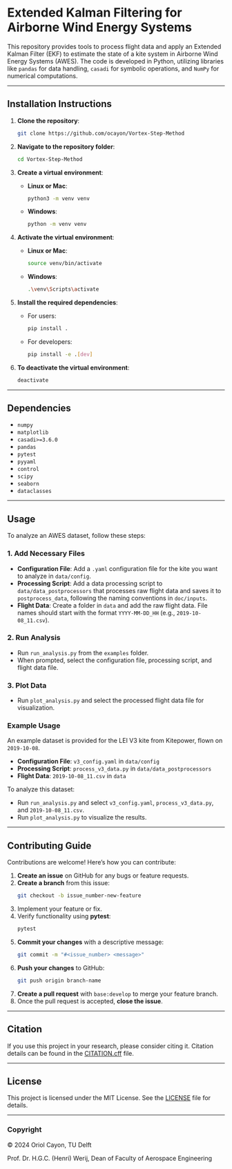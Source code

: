 # Extended Kalman Filtering for Airborne Wind Energy Systems

This repository provides tools to process flight data and apply an Extended Kalman Filter (EKF) to estimate the state of a kite system in Airborne Wind Energy Systems (AWES). The code is developed in Python, utilizing libraries like `pandas` for data handling, `casadi` for symbolic operations, and `NumPy` for numerical computations.

---

## Installation Instructions

1. **Clone the repository**:
    ```bash
    git clone https://github.com/ocayon/Vortex-Step-Method
    ```

2. **Navigate to the repository folder**:
    ```bash
    cd Vortex-Step-Method
    ```

3. **Create a virtual environment**:

   - **Linux or Mac**:
     ```bash
     python3 -m venv venv
     ```
   - **Windows**:
     ```bash
     python -m venv venv
     ```

4. **Activate the virtual environment**:

   - **Linux or Mac**:
     ```bash
     source venv/bin/activate
     ```
   - **Windows**:
     ```bash
     .\venv\Scripts\activate
     ```

5. **Install the required dependencies**:

   - For users:
     ```bash
     pip install .
     ```
   - For developers:
     ```bash
     pip install -e .[dev]
     ```

6. **To deactivate the virtual environment**:
    ```bash
    deactivate
    ```

---

## Dependencies

- `numpy`
- `matplotlib`
- `casadi>=3.6.0`
- `pandas`
- `pytest`
- `pyyaml`
- `control`
- `scipy`
- `seaborn`
- `dataclasses`

---

## Usage

To analyze an AWES dataset, follow these steps:

### 1. Add Necessary Files
   - **Configuration File**: Add a `.yaml` configuration file for the kite you want to analyze in `data/config`.
   - **Processing Script**: Add a data processing script to `data/data_postprocessors` that processes raw flight data and saves it to `postprocess_data`, following the naming conventions in `doc/inputs`.
   - **Flight Data**: Create a folder in `data` and add the raw flight data. File names should start with the format `YYYY-MM-DD_HH` (e.g., `2019-10-08_11.csv`).

### 2. Run Analysis
   - Run `run_analysis.py` from the `examples` folder.
   - When prompted, select the configuration file, processing script, and flight data file.

### 3. Plot Data
   - Run `plot_analysis.py` and select the processed flight data file for visualization.

### Example Usage

An example dataset is provided for the LEI V3 kite from Kitepower, flown on `2019-10-08`.

- **Configuration File**: `v3_config.yaml` in `data/config`
- **Processing Script**: `process_v3_data.py` in `data/data_postprocessors`
- **Flight Data**: `2019-10-08_11.csv` in `data`

To analyze this dataset:
   - Run `run_analysis.py` and select `v3_config.yaml`, `process_v3_data.py`, and `2019-10-08_11.csv`.
   - Run `plot_analysis.py` to visualize the results.

---

## Contributing Guide

Contributions are welcome! Here’s how you can contribute:

1. **Create an issue** on GitHub for any bugs or feature requests.
2. **Create a branch** from this issue:
    ```bash
    git checkout -b issue_number-new-feature
    ```
3. Implement your feature or fix.
4. Verify functionality using **pytest**:
    ```bash
    pytest
    ```
5. **Commit your changes** with a descriptive message:
    ```bash
    git commit -m "#<issue_number> <message>"
    ```
6. **Push your changes** to GitHub:
    ```bash
    git push origin branch-name
    ```
7. **Create a pull request** with `base:develop` to merge your feature branch.
8. Once the pull request is accepted, **close the issue**.

---

## Citation

If you use this project in your research, please consider citing it. Citation details can be found in the [CITATION.cff](CITATION.cff) file.

---

## License

This project is licensed under the MIT License. See the [LICENSE](LICENSE) file for details.

---

### Copyright
  
&copy; 2024 Oriol Cayon, TU Delft  

Prof. Dr. H.G.C. (Henri) Werij, Dean of Faculty of Aerospace Engineering
